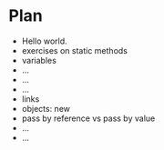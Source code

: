 



# Plan
- Hello world.
- exercises on static methods
- variables
- ...
- ...
- ...
- links
- objects: new
- pass by reference vs pass by value
- ...
- ...
